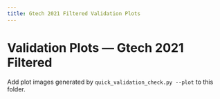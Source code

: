 ```yaml
---
title: Gtech 2021 Filtered Validation Plots
---
```


# Validation Plots — Gtech 2021 Filtered

Add plot images generated by `quick_validation_check.py --plot` to this folder.
